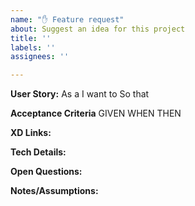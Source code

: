 ```yaml
---
name: "✋ Feature request"
about: Suggest an idea for this project
title: ''
labels: ''
assignees: ''

---
```


**User Story:**
As a
I want to
So that

**Acceptance Criteria**
GIVEN
WHEN
THEN

**XD Links:**

**Tech Details:**

**Open Questions:**

**Notes/Assumptions:**
